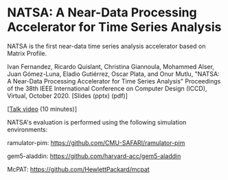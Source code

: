 # NATSA: A Near-Data Processing Accelerator for Time Series Analysis

NATSA is the first near-data time series analysis accelerator based on Matrix Profile.

Ivan Fernandez, Ricardo Quislant, Christina Giannoula, Mohammed Alser, Juan Gómez-Luna, Eladio Gutiérrez, Oscar Plata, and Onur Mutlu,
"NATSA: A Near-Data Processing Accelerator for Time Series Analysis"
Proceedings of the 38th IEEE International Conference on Computer Design (ICCD), Virtual, October 2020.
[Slides (pptx) (pdf)]
<p align="center">


</p>
[<a href="https://www.youtube.com/embed/PwhtSAVa_W4" target="_blank">Talk video</a> (10 minutes)]

NATSA's evaluation is performed using the following simulation environments:

ramulator-pim: https://github.com/CMU-SAFARI/ramulator-pim

gem5-aladdin: https://github.com/harvard-acc/gem5-aladdin

McPAT: https://github.com/HewlettPackard/mcpat
